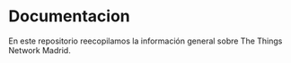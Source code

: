 # Documentacion

En este repositorio reecopilamos la información general sobre The Things Network Madrid.
